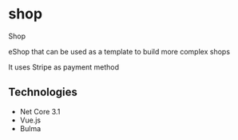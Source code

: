 # shop
Shop

eShop that can be used as a template to build more complex shops

It uses Stripe as payment method

## Technologies 

 * Net Core 3.1
 * Vue.js
 * Bulma
